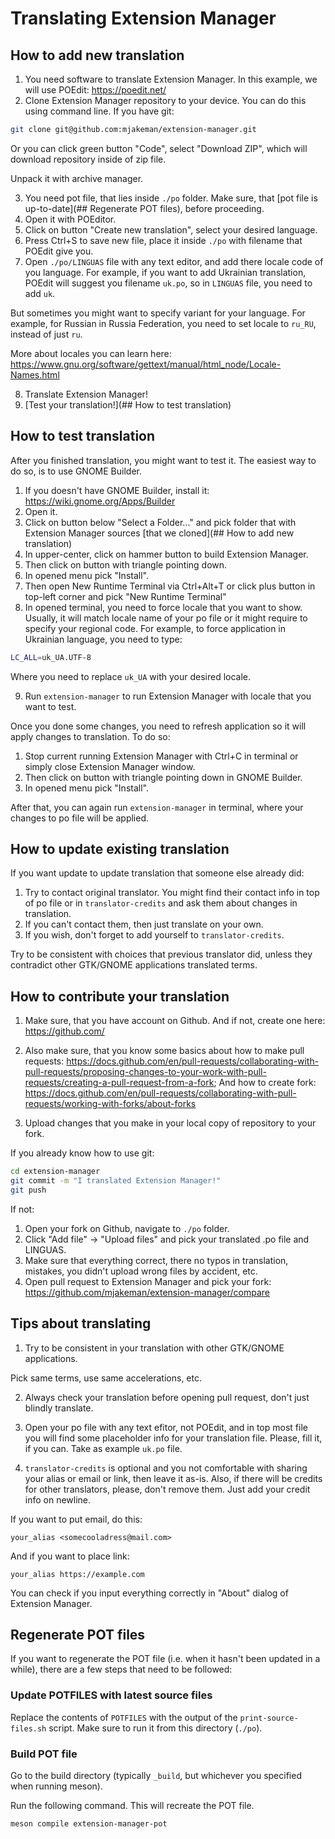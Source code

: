 # Translating Extension Manager

## How to add new translation

1. You need software to translate Extension Manager. In this example, we will use POEdit: https://poedit.net/
2. Clone Extension Manager repository to your device. You can do this using command line. If you have git:
```bash
git clone git@github.com:mjakeman/extension-manager.git
```
Or you can click green button "Code", select "Download ZIP", which will download repository inside of zip file.

Unpack it with archive manager.

3. You need pot file, that lies inside `./po` folder. Make sure, that [pot file is up-to-date](## Regenerate POT files), before proceeding.
4. Open it with POEditor.
5. Click on button "Create new translation", select your desired language.
6. Press Ctrl+S to save new file, place it inside `./po` with filename that POEdit give you.
7. Open `./po/LINGUAS` file with any text editor, and add there locale code of you language. For example, if you want to add Ukrainian translation, POEdit will suggest you filename `uk.po`, so in `LINGUAS` file, you need to add `uk`.

But sometimes you might want to specify variant for your language. For example, for Russian in Russia Federation, you need to set locale to `ru_RU`, instead of just `ru`.

More about locales you can learn here: https://www.gnu.org/software/gettext/manual/html_node/Locale-Names.html

8. Translate Extension Manager!
9. [Test your translation!](## How to test translation)

## How to test translation

After you finished translation, you might want to test it. The easiest way to do so, is to use GNOME Builder.

1. If you doesn't have GNOME Builder, install it: https://wiki.gnome.org/Apps/Builder
2. Open it.
3. Click on button below "Select a Folder..." and pick folder that with Extension Manager sources [that we cloned](## How to add new translation)
4. In upper-center, click on hammer button to build Extension Manager.
5. Then click on button with triangle pointing down.
6. In opened menu pick "Install".
7. Then open New Runtime Terminal via Ctrl+Alt+T or click plus button in top-left corner and pick "New Runtime Terminal"
8. In opened terminal, you need to force locale that you want to show. Usually, it will match locale name of your po file or it might require to specify your regional code. For example, to force application in Ukrainian language, you need to type:
```bash
LC_ALL=uk_UA.UTF-8
```
Where you need to replace `uk_UA` with your desired locale.

9. Run `extension-manager` to run Extension Manager with locale that you want to test.

Once you done some changes, you need to refresh application so it will apply changes to translation. To do so:

1. Stop current running Extension Manager with Ctrl+C in terminal or simply close Extension Manager window.
2. Then click on button with triangle pointing down in GNOME Builder.
3. In opened menu pick "Install".

After that, you can again run `extension-manager` in terminal, where your changes to po file will be applied.

## How to update existing translation
If you want update to update translation that someone else already did:

1. Try to contact original translator. You might find their contact info in top of po file or in `translator-credits` and ask them about changes in translation.
2. If you can't contact them, then just translate on your own.
3. If you wish, don't forget to add yourself to `translator-credits`.

Try to be consistent with choices that previous translator did, unless they contradict other GTK/GNOME applications translated terms.

## How to contribute your translation
1. Make sure, that you have account on Github. And if not, create one here: https://github.com/

2. Also make sure, that you know some basics about how to make pull requests: https://docs.github.com/en/pull-requests/collaborating-with-pull-requests/proposing-changes-to-your-work-with-pull-requests/creating-a-pull-request-from-a-fork; And how to create fork: https://docs.github.com/en/pull-requests/collaborating-with-pull-requests/working-with-forks/about-forks

3. Upload changes that you make in your local copy of repository to your fork.

If you already know how to use git:
```bash
cd extension-manager
git commit -m "I translated Extension Manager!"
git push
```

If not:

1. Open your fork on Github, navigate to `./po` folder.
2. Click "Add file" -> "Upload files" and pick your translated .po file and LINGUAS.
3. Make sure that everything correct, there no typos in translation, mistakes, you didn't upload wrong files by accident, etc.
4. Open pull request to Extension Manager and pick your fork: https://github.com/mjakeman/extension-manager/compare

## Tips about translating
1. Try to be consistent in your translation with other GTK/GNOME applications.

Pick same terms, use same accelerations, etc.

2. Always check your translation before opening pull request, don't just blindly translate.

3. Open your po file with any text efitor, not POEdit, and in top most file you will find some placeholder info for your translation file. Please, fill it, if you can. Take as example `uk.po` file.

4. `translator-credits` is optional and you not comfortable with sharing your alias or email or link, then leave it as-is. Also, if there will be credits for other translators, please, don't remove them. Just add your credit info on newline.

If you want to put email, do this:

`your_alias <somecooladress@mail.com>`

And if you want to place link:

`your_alias https://example.com`

You can check if you input everything correctly in "About" dialog of Extension Manager.

## Regenerate POT files
If you want to regenerate the POT file (i.e. when it hasn't been updated in
a while), there are a few steps that need to be followed:

### Update POTFILES with latest source files
Replace the contents of `POTFILES` with the output of the `print-source-files.sh`
script. Make sure to run it from this directory (`./po`).

### Build POT file
Go to the build directory (typically `_build`, but whichever you specified
when running meson).

Run the following command. This will recreate the POT file.

```
meson compile extension-manager-pot
```
